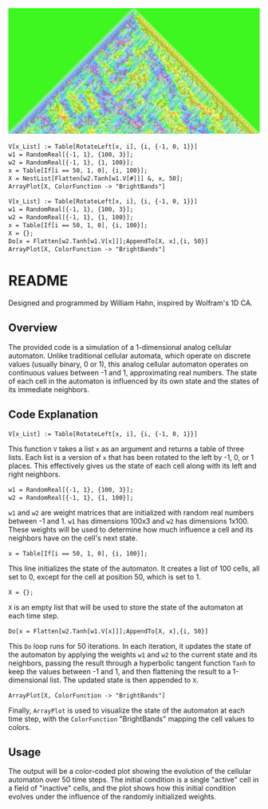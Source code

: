 <img src="https://raw.githubusercontent.com/williamedwardhahn/HahnWolframCA/main/CA1.png" style=" width: 600px;">

```wolfram
V[x_List] := Table[RotateLeft[x, i], {i, {-1, 0, 1}}]
w1 = RandomReal[{-1, 1}, {100, 3}];
w2 = RandomReal[{-1, 1}, {1, 100}];
x = Table[If[i == 50, 1, 0], {i, 100}];
X = NestList[Flatten[w2.Tanh[w1.V[#]]] &, x, 50];
ArrayPlot[X, ColorFunction -> "BrightBands"]
```


```wolfram
V[x_List] := Table[RotateLeft[x, i], {i, {-1, 0, 1}}]
w1 = RandomReal[{-1, 1}, {100, 3}];
w2 = RandomReal[{-1, 1}, {1, 100}];
x = Table[If[i == 50, 1, 0], {i, 100}];
X = {};
Do[x = Flatten[w2.Tanh[w1.V[x]]];AppendTo[X, x],{i, 50}]
ArrayPlot[X, ColorFunction -> "BrightBands"]
```


# README

Designed and programmed by William Hahn, inspired by Wolfram's 1D CA.

## Overview

The provided code is a simulation of a 1-dimensional analog cellular automaton. Unlike traditional cellular automata, which operate on discrete values (usually binary, 0 or 1), this analog cellular automaton operates on continuous values between -1 and 1, approximating real numbers. The state of each cell in the automaton is influenced by its own state and the states of its immediate neighbors.

## Code Explanation

```wolfram
V[x_List] := Table[RotateLeft[x, i], {i, {-1, 0, 1}}]
```
This function `V` takes a list `x` as an argument and returns a table of three lists. Each list is a version of `x` that has been rotated to the left by -1, 0, or 1 places. This effectively gives us the state of each cell along with its left and right neighbors.

```wolfram
w1 = RandomReal[{-1, 1}, {100, 3}];
w2 = RandomReal[{-1, 1}, {1, 100}];
```
`w1` and `w2` are weight matrices that are initialized with random real numbers between -1 and 1. `w1` has dimensions 100x3 and `w2` has dimensions 1x100. These weights will be used to determine how much influence a cell and its neighbors have on the cell's next state.

```wolfram
x = Table[If[i == 50, 1, 0], {i, 100}];
```
This line initializes the state of the automaton. It creates a list of 100 cells, all set to 0, except for the cell at position 50, which is set to 1.

```wolfram
X = {};
```
`X` is an empty list that will be used to store the state of the automaton at each time step.

```wolfram
Do[x = Flatten[w2.Tanh[w1.V[x]]];AppendTo[X, x],{i, 50}]
```
This `Do` loop runs for 50 iterations. In each iteration, it updates the state of the automaton by applying the weights `w1` and `w2` to the current state and its neighbors, passing the result through a hyperbolic tangent function `Tanh` to keep the values between -1 and 1, and then flattening the result to a 1-dimensional list. The updated state is then appended to `X`.

```wolfram
ArrayPlot[X, ColorFunction -> "BrightBands"]
```
Finally, `ArrayPlot` is used to visualize the state of the automaton at each time step, with the `ColorFunction` "BrightBands" mapping the cell values to colors.

## Usage

The output will be a color-coded plot showing the evolution of the cellular automaton over 50 time steps. The initial condition is a single "active" cell in a field of "inactive" cells, and the plot shows how this initial condition evolves under the influence of the randomly initialized weights.
